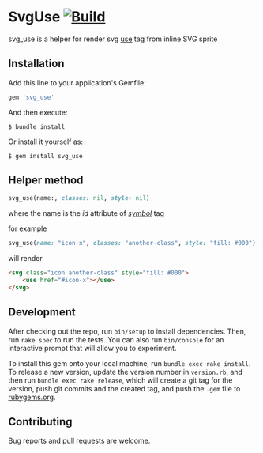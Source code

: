 # SvgUse [![Build](https://github.com/frullah/svg_use/actions/workflows/main.yml/badge.svg)](https://github.com/frullah/svg_use/actions/workflows/main.yml)

svg_use is a helper for render svg [use](https://developer.mozilla.org/en-US/docs/Web/SVG/Element/use) tag from inline SVG sprite

## Installation

Add this line to your application's Gemfile:

```ruby
gem 'svg_use'
```

And then execute:

    $ bundle install

Or install it yourself as:

    $ gem install svg_use

## Helper method

```ruby
svg_use(name:, classes: nil, style: nil)
```

where the name is the _id_ attribute of [_symbol_](https://developer.mozilla.org/en-US/docs/Web/SVG/Element/symbol) tag

for example
```ruby
svg_use(name: "icon-x", classes: "another-class", style: "fill: #000")
```
will render
```html
<svg class="icon another-class" style="fill: #000">
    <use href="#icon-x"></use>
</svg>
```

## Development

After checking out the repo, run `bin/setup` to install dependencies. Then, run `rake spec` to run the tests. You can also run `bin/console` for an interactive prompt that will allow you to experiment.

To install this gem onto your local machine, run `bundle exec rake install`. To release a new version, update the version number in `version.rb`, and then run `bundle exec rake release`, which will create a git tag for the version, push git commits and the created tag, and push the `.gem` file to [rubygems.org](https://rubygems.org).

## Contributing

Bug reports and pull requests are welcome.
